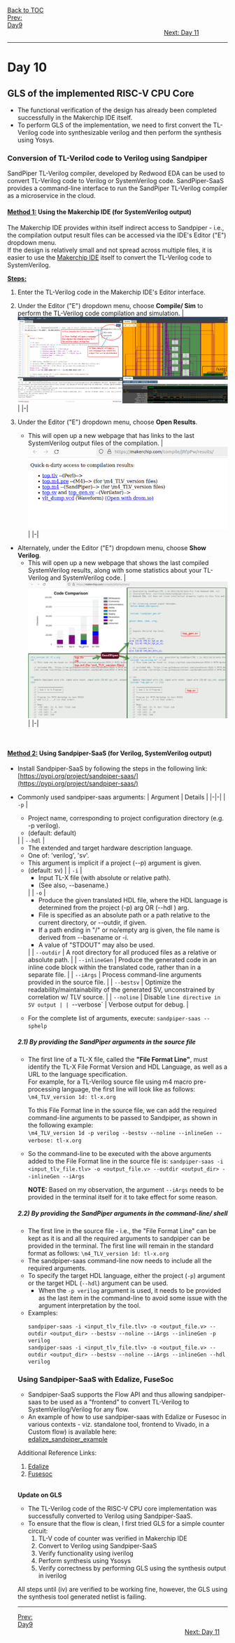 [Back to TOC](../README.md)  
[Prev: Day9](Day9.md)$~~~~~~~~~~~~~~~~~~~~~~~~~~~~~~~~~~~~~~~~~~~~~~~~~~~~~~~~~~~~~~~~~~~~~~~~~~~~~~~~~~~~~~~~~~~~~~~~~~~~~~~~~~~~~~~~~~~~~~~~~~~~~~~~~~~~~~~~~~~~~~~~~~~~~~~~~~~~~~~~~~~~~~~~~~~~~~~~~~~~~~~~~~~~~~~~~~~~~~~~~~~~~~~~~~$[Next: Day 11](Day_11.md)  
_________________________________________________________________________________________________________  
# Day 10
## GLS of the implemented RISC-V CPU Core

  * The functional verification of the design has already been completed successfully in the Makerchip IDE itself.
  * To perform GLS of the implementation, we need to first convert the TL-Verilog code into synthesizable verilog and then perform the synthesis using Yosys.


### Conversion of TL-Verilod code to Verilog using Sandpiper
SandPiper TL-Verilog compiler, developed by Redwood EDA can be used to convert TL-Verilog code to Verilog or SystemVerilog code. SandPiper-SaaS provides a command-line interface to run the SandPiper TL-Verilog compiler as a microservice in the cloud.  

#### <ins>Method 1:</ins> Using the Makerchip IDE (for SystemVerilog output)
The Makerchip IDE provides within itself indirect access to Sandpiper - i.e., the compilation output result files can be accessed via the IDE's Editor ("E") dropdown menu.  
If the design is relatively small and not spread across multiple files, it is easier to use the [Makerchip IDE](https://makerchip.com/sandbox/#) itself to convert the TL-Verilog code to SystemVerilog.  

**<ins>Steps:</ins>**
  1) Enter the TL-Verilog code in the Makerchip IDE's Editor interface.
  2) Under the Editor ("E") dropdown menu, choose **Compile/ Sim** to perform the TL-Verilog code compilation and simulation.
     |![D10_TLV_to_Verilog_using_MakerChipIDE_1](/docs/images/D10_TLV_to_Verilog_using_MakerChipIDE_1.png)|
     |-|
     
  3) Under the Editor ("E") dropdown menu, choose **Open Results**.
     * This will open up a new webpage that has links to the last SystemVerilog output files of the compilation.
       |![D10_TLV_to_Verilog_using_MakerChipIDE_3](/docs/images/D10_TLV_to_Verilog_using_MakerChipIDE_3.png)|
       |-|
     
  * Alternately, under the Editor ("E") dropdown menu, choose **Show Verilog**.
    * This will open up a new webpage that shows the last compiled SystemVerilog results, along with some statistics about your TL-Verilog and SystemVerilog code.
      |![D10_TLV_to_Verilog_using_MakerChipIDE_2](/docs/images/D10_TLV_to_Verilog_using_MakerChipIDE_2.png)|
      |-|
<br>

#### <ins>Method 2:</ins> Using Sandpiper-SaaS (for Verilog, SystemVerilog output)
  * Install Sandpiper-SaaS by following the steps in the following link: [https://pypi.org/project/sandpiper-saas/](https://pypi.org/project/sandpiper-saas/)
  * Commonly used sandpiper-saas arguments:
    | Argument | Details |
    |-|-|
    | `-p` | <ul><li>Project name, corresponding to project configuration directory (e.g. -p verilog).</li> <li>(default: default)</li></ul> |
    | `--hdl` | <ul><li>The extended and target hardware description language.</li> <li>One of: 'verilog', 'sv'.</li> <li>This argument is implicit if a project (--p) argument is given.</li> <li>(default: sv) |
    | `-i` | <ul><li>Input TL-X file (with absolute or relative path).</li> <li>(See also, --basename.)</li></ul> |
    | `-o` | <ul> <li>Produce the given translated HDL file, where the HDL language is determined from the project (-p) arg OR (--hdl ) arg.</li> <li>File is specified as an absolute path or a path relative to the current directory, or --outdir, if given.</li> <li>If a path ending in "/" or no/empty arg is given, the file name is derived from --basename or -i.</li> <li>A value of "STDOUT" may also be used.</li> </ul> |
    | `--outdir` | A root directory for all produced files as a relative or absolute path. |
    | `--inlineGen` | Produce the generated code in an inline code block within the translated code, rather than in a separate file. |
    | `--iArgs` | Process command-line arguments provided in the source file. |
    | `--bestsv` | Optimize the readability/maintainability of the generated SV, unconstrained by correlation w/ TLV source. |
    | `--noline` | Disable `line directive in SV output |
    | `--verbose` | Verbose output for debug. |
  
  * For the complete list of arguments, execute: `sandpiper-saas --sphelp`

##### 2.1) By providing the SandPiper arguments in the source file
  * The first line of a TL-X file, called the **"File Format Line"**, must identify the TL-X File Format Version and HDL Language, as well as a URL to the language specification.  
    For example, for a TL-Verilog source file using m4 macro pre-processing language, the first line will look like as follows:  
    ```\m4_TLV_version 1d: tl-x.org```
    <br>
    
    To this File Format line in the source file, we can add the required command-line arguments to be passed to Sandpiper, as shown in the following example:  
    ```\m4_TLV_version 1d -p verilog --bestsv --noline --inlineGen --verbose: tl-x.org```
    <br>
    
  * So the command-line to be executed with the above arguments added to the File Format line in the source file is:
    ```sandpiper-saas -i <input_tlv_file.tlv> -o <output_file.v> --outdir <output_dir> --inlineGen --iArgs```
    <br>
    
    **NOTE:** Based on my observation, the argument `--iArgs` needs to be provided in the terminal itself for it to take effect for some reason.
    <br>
    
##### 2.2) By providing the SandPiper arguments in the command-line/ shell
  * The first line in the source file - i.e., the "File Format Line" can be kept as it is and all the required arguments to sandpiper can be provided in the terminal.
    The first line will remain in the standard format as follows: `\m4_TLV_version 1d: tl-x.org`
    <br>  
  * The sandpiper-saas command-line now needs to include all the required arguments.
  * To specify the target HDL language, either the project (`-p`) argument or the target HDL (`--hdl`) argument can be used.
    * When the `-p verilog` argument is used, it needs to be provided as the last item in the command-line to avoid some issue with the argument interpretation by the tool.
  * Examples:  
    ```
    sandpiper-saas -i <input_tlv_file.tlv> -o <output_file.v> --outdir <output_dir> --bestsv --noline --iArgs --inlineGen -p verilog
    sandpiper-saas -i <input_tlv_file.tlv> -o <output_file.v> --outdir <output_dir> --bestsv --noline --iArgs --inlineGen --hdl verilog
    ```

### Using Sandpiper-SaaS with Edalize, FuseSoc
   * Sandpiper-SaaS supports the Flow API and thus allowing sandpiper-saas to be used as a "frontend" to convert TL-Verilog to SystemVerilog/Verilog for any flow.
   * An example of how to use sandpiper-saas with Edalize or Fusesoc in various contexts - viz. standalone tool, frontend to Vivado, in a Custom flow) is available here:<br>
     [edalize_sandpiper_example](https://github.com/shariethernet/edalize_sandpiper_example)  

Additional Reference Links:  
  1) [Edalize](https://github.com/olofk/edalize.git)
  2) [Fusesoc](https://fusesoc.readthedocs.io/en/stable/user/installation.html)

<br>

**Update on GLS**
  * The TL-Verilog code of the RISC-V CPU core implementation was successfully converted to Verilog using Sandpiper-SaaS.  
  * To ensure that the flow is clean, I first tried GLS for a simple counter circuit:
     1) TL-V code of counter was verified in Makerchip IDE
     2) Convert to Verilog using Sandpiper-SaaS
     3) Verify functionality using iverilog
     4) Perform synthesis using Ysosys
     5) Verify correctness by performing GLS using the synthesis output in iverilog

All steps until (iv) are verified to be working fine, however, the GLS using the synthesis tool generated netlist is failing.

_________________________________________________________________________________________________________  
[Prev: Day9](Day9.md)$~~~~~~~~~~~~~~~~~~~~~~~~~~~~~~~~~~~~~~~~~~~~~~~~~~~~~~~~~~~~~~~~~~~~~~~~~~~~~~~~~~~~~~~~~~~~~~~~~~~~~~~~~~~~~~~~~~~~~~~~~~~~~~~~~~~~~~~~~~~~~~~~~~~~~~~~~~~~~~~~~~~~~~~~~~~~~~~~~~~~~~~~~~~~~~~~~~~~~~~~~~~~~~~~~~$[Next: Day 11](Day_11.md)  
